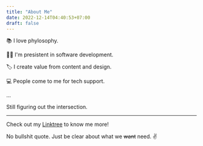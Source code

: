 ```yaml
---
title: "About Me"
date: 2022-12-14T04:40:53+07:00
draft: false
---
```


📚 I love phylosophy.

🧑‍💻 I'm presistent in software development.

🏷 I create value from content and design. 

💻 People come to me for tech support.

...

Still figuring out the intersection.

---

Check out my [Linktree](https://linktr.ee/adillaumam) to know me more!

No bullshit quote. Just be clear about what we ~~want~~ need. ✌️